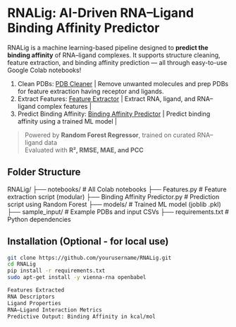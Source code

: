 # RNALig: AI-Driven RNA–Ligand Binding Affinity Predictor

RNALig is a machine learning-based pipeline designed to **predict the binding affinity** of RNA–ligand complexes. It supports structure cleaning, feature extraction, and binding affinity prediction — all through easy-to-use Google Colab notebooks!

1. Clean PDBs: [PDB Cleaner](https://colab.research.google.com/drive/1LSxz-l2kczM9fi3W_mor72IlOP2vFq7R) | Remove unwanted molecules and prep PDBs for feature extraction having receptor and ligands.
2. Extract Features: [Feature Extractor](https://colab.research.google.com/drive/1u7pWCd-Jpg1_U6xAdtR4rpJ3HI5Mr8b_) | Extract RNA, ligand, and RNA–ligand complex features |
3. Predict Binding Affinity: [Binding Affinity Predictor](https://colab.research.google.com/drive/1ZFgGIhVFuunZtIllH1kUleCFePZYWsD8) | Predict binding affinity using a trained ML model |

> Powered by **Random Forest Regressor**, trained on curated RNA–ligand data  
> Evaluated with **R², RMSE, MAE, and PCC**

## Folder Structure

RNALig/
├── notebooks/ # All Colab notebooks
├── Features.py # Feature extraction script (modular)
├── Binding Affinity Predictor.py # Prediction script using Random Forest
├── models/ # Trained ML model (joblib .pkl)
├── sample_input/ # Example PDBs and input CSVs
├── requirements.txt # Python dependencies

## Installation (Optional - for local use)

```bash
git clone https://github.com/yourusername/RNALig.git
cd RNALig
pip install -r requirements.txt
sudo apt-get install -y vienna-rna openbabel

Features Extracted
RNA Descriptors
Ligand Properties
RNA–Ligand Interaction Metrics 
Predictive Output: Binding Affinity in kcal/mol
